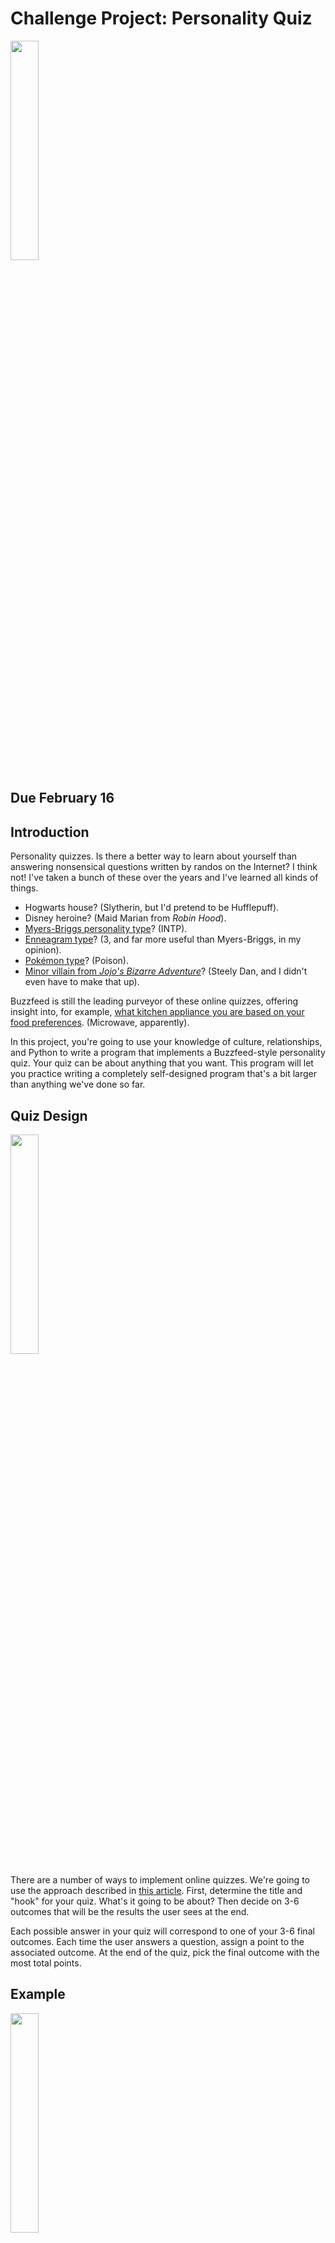 # Challenge Project: Personality Quiz

<img src="https://i.pinimg.com/originals/c8/67/d7/c867d7bed74dcd85220972edfc1a7cc7.jpg" width="30%" />

## Due February 16

## Introduction

Personality quizzes. Is there a better way to learn about yourself than answering nonsensical questions written by randos on the Internet? I think not! I've taken a bunch of these over the years and I've learned all kinds of things.

- Hogwarts house? (Slytherin, but I'd pretend to be Hufflepuff).
- Disney heroine? (Maid Marian from *Robin Hood*).
- [Myers-Briggs personality type](https://www.myersbriggs.org/my-mbti-personality-type/mbti-basics/the-16-mbti-types.htm)? (INTP).
- [Enneagram type](https://www.narrativeenneagram.org/tour-the-nine-types/)? (3, and far more useful than Myers-Briggs, in my opinion).
- [Pokémon type](https://www.buzzfeed.com/sarahtooley5/what-pokamon-type-are-you-248el1snke)? (Poison).
- [Minor villain from *Jojo's Bizarre Adventure*](https://www.buzzfeed.com/puppetmaster64/which-minor-jojo-villain-are-you-42nxcnqrfi)? (Steely Dan, and I didn't even have to make that up).

Buzzfeed is still the leading purveyor of these online quizzes, offering insight into, for example, [what kitchen appliance you are based on your food preferences](https://www.buzzfeed.com/catmjohnston/which-kitchen-appliance-are-you-based-on-your-food-8arc2wkfy8). (Microwave, apparently).

In this project, you're going to use your knowledge of culture, relationships, and Python to write a program that implements a Buzzfeed-style personality quiz. Your quiz can be about anything that you want. This program will let you practice writing a completely self-designed program that's a bit larger than anything we've done so far.

## Quiz Design

<img src="https://ahseeit.com//king-include/uploads/2021/05/43915181_326611507924503_5421316365027478799_n-7515047846.jpg" width="30%" />

There are a number of ways to implement online quizzes. We're going to use the approach described in [this article](https://www.buzzfeed.com/annakopsky/everything-you-need-to-know-to-make-a-buzzfeed-personality). First, determine the title and "hook" for your quiz. What's it going to be about? Then decide on 3-6 outcomes that will be the results the user sees at the end.

Each possible answer in your quiz will correspond to one of your 3-6 final outcomes. Each time the user answers a question, assign a point to the associated outcome. At the end of the quiz, pick the final outcome with the most total points.

## Example

<img src="https://critter.science/wp-content/uploads/2019/03/ts1b-1180x520.jpg" width="30%" />

*G'day, mate.*

Scott's favorite animals are snakes, so I'm going to use "Which deadly Australian snake are you?" as our example. Here are four options, [sourced from Wikipedia](https://en.wikipedia.org/wiki/Snakes_of_Australia):

- Tiger snake
- Taipan
- Death adder
- Bandy-bandy

At the beginning of the main part, create four variables, one for each outcome:

```
tiger_snake_score = 0
taipan_score = 0
death_adder_score = 0
bandy_bandy_score = 0
```

We can then print a question and a menu of answers:

```
What is your coloration?

1. Bands of red, brown, or black with a light-colored belly.
2. Dark tan
3. Sharply contrasting black and white rings
4. Darker bands with a yellow-orange belly
```

Read the user input using our standard technique, then assign a point to the snake that matches the user's answer:

```
choice = int(input('Enter your answer: '))

if choice == 1:
    death_adder_score += 1
elif choice == 2:
    taipan_score += 1
elif choice == 3:
    bandy_bandy_score += 1
else:
    tiger_snake_score += 1
```

Here, I'm using `+= 1` as a shortcut to add one to a variable.


## Code

```
"""
What deadly Australian snake are you?
"""

# Use functions for multiline outputs to keep the main part of the program
# free from big blocks of print statements

def print_question_one():
  print()
  print('What is your coloration?')
  print('1. Bands of red, brown, or black with a light-colored belly')
  print('2. Dark tan')
  print('3. Sharply contrasting black and white rings')
  print('4. Darker bands with a yellow-orange belly')
  print()


### Main

# Declare variables for each outcome
tiger_snake_score = 0
taipan_score = 0
death_adder_score = 0
bandy_bandy_score = 0

# Print the first question
print_question_one()

# Read the answer and assign a point to its associated outcome
choice = int(input('Enter your answer: '))

if choice == 1:
    death_adder_score += 1
elif choice == 2:
    taipan_score += 1
elif choice == 3:
    bandy_bandy_score += 1
else:
    tiger_snake_score += 1


# More questions would go here...


# Determine which outcome has the most points, then print out
# a result message
```

## More Guidelines

Put your entire quiz into one script named `quiz.py` and then upload it to Canvas at the assignment I'll create for you.

- Choose your own topic with 3-6 possible outcomes.
 
- Write at least four questions.
 
- Think about how to identify which question as the most points, including how to break ties.
 
- Use functions to wrap up the print statements for your questions and final output messages. Putting big chunks of text behind a function call keeps the main part of the program from getting overloaded with print statements (and also lets you practice writing your own functions).

